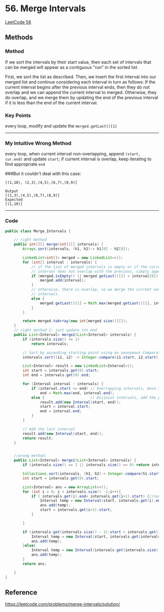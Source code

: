 # 56. Merge Intervals

[LeetCode 56](https://leetcode.com/problems/merge-intervals/)


## Methods

### Method 
If we sort the intervals by their start value, then each set of intervals that can be merged will appear as a contiguous "run" in the sorted list.

First, we sort the list as described. Then, we insert the first interval into our merged list and continue considering each interval in turn as follows: If the current interval begins after the previous interval ends, then they do not overlap and we can append the current interval to merged. Otherwise, they do overlap, and we merge them by updating the end of the previous interval if it is less than the end of the current interval.

### Key Points
every loop, modify and update the `merged.getLast()[1]`

------------
### My Intuitive Wrong Method
every loop, when current interval non-overlapping, append `(start, cur.end)` and update `start`;
if current interval is overlap, keep iterating to find appropriate `end`

###But
it couldn't deal with this case: 
```
[(1,10), (2,3),(4,5),(6,7),(8,9)]

Output
[(1,3),(4,5),(6,7),(8,9)]
Expected
[(1,10)]
```

-----------


### Code
```java
public class Merge_Intervals {

    // right method
    public int[][] merge(int[][] intervals) {
        Arrays.sort(intervals, (h1, h2)-> h1[0] - h2[0]);

        LinkedList<int[]> merged = new LinkedList<>();
        for (int[] interval : intervals) {
            // if the list of merged intervals is empty or if the current
            // interval does not overlap with the previous, simply append it.
            if (merged.isEmpty() || merged.getLast()[1] < interval[0]) {
                merged.add(interval);
            }
            // otherwise, there is overlap, so we merge the current and previous
            // intervals.
            else {
                merged.getLast()[1] = Math.max(merged.getLast()[1], interval[1]);
            }
        }

        return merged.toArray(new int[merged.size()][]);
    }
    // right method 2: just update int end
    public List<Interval> merge2(List<Interval> intervals) {
        if (intervals.size() <= 1)
            return intervals;

        // Sort by ascending starting point using an anonymous Comparator
        intervals.sort((i1, i2) -> Integer.compare(i1.start, i2.start));

        List<Interval> result = new LinkedList<Interval>();
        int start = intervals.get(0).start;
        int end = intervals.get(0).end;

        for (Interval interval : intervals) {
            if (interval.start <= end) // Overlapping intervals, move the end if needed
                end = Math.max(end, interval.end);
            else {                     // Disjoint intervals, add the previous one and reset bounds
                result.add(new Interval(start, end));
                start = interval.start;
                end = interval.end;
            }
        }

        // Add the last interval
        result.add(new Interval(start, end));
        return result;
    }


    //wrong method:
    public List<Interval> merge1(List<Interval> intervals) {
        if (intervals.size() == 1 || intervals.size() == 0) return intervals;

        Collections.sort(intervals, (h1, h2)-> Integer.compare(h1.start, h2.start));
        int start = intervals.get(0).start;

        List<Interval> ans = new ArrayList<>();
        for (int i = 0; i < intervals.size() -1;i++){
            if ( intervals.get(i).end< intervals.get(i+1).start) {//non-overlapping
                Interval temp = new Interval(start, intervals.get(i).end);
                ans.add(temp);
                start = intervals.get(i+1).start;
            }

        }

        if (intervals.get(intervals.size() - 1).start < intervals.get(intervals.size() - 2).end){ //overlapping
            Interval temp = new Interval(start, intervals.get(intervals.size() - 1).end);
            ans.add(temp);
        }else{
            Interval temp = new Interval(intervals.get(intervals.size() - 1).start, intervals.get(intervals.size() - 1).end);
            ans.add(temp);
        }
        return ans;

    }
}


```

## Reference
https://leetcode.com/problems/merge-intervals/solution/